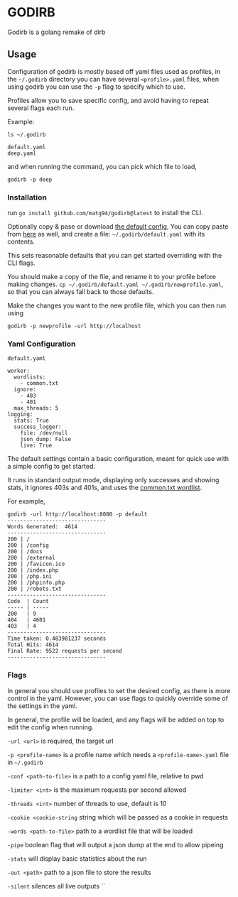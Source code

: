# GODIRB

Godirb is a golang remake of dirb

## Usage

Configuration of godirb is mostly based off yaml files used as profiles,
in the `~/.godirb` directory you can have several `<profile>.yaml` files,
when using godirb you can use the `-p` flag to specify which to use.

Profiles allow you to save specific config, and avoid having to repeat several flags each run.

Example:

`ls ~/.godirb`

```
default.yaml
deep.yaml
```

and when running the command, you can pick which file to load,

`godirb -p deep`

### Installation

run `go install github.com/matg94/godirb@latest` to install the CLI.

Optionally copy & pase or download [the default config](https://raw.githubusercontent.com/matg94/godirb/main/default.yaml),
You can copy paste from [here](#yaml-configuration) as well,
and create a file: `~/.godirb/default.yaml` with its contents.

This sets reasonable defaults that you can get started overriding with the CLI flags.

You should make a copy of the file, and rename it to your profile before making changes.
`cp ~/.godirb/default.yaml ~/.godirb/newprofile.yaml`, so that you can always fall back to those defaults.

Make the changes you want to the new profile file, which you can then run using

`godirb -p newprofile -url http://localhost`

### Yaml Configuration

`default.yaml`
```
worker:
  wordlists:
    - common.txt
  ignore: 
    - 403
    - 401
  max_threads: 5
logging:
  stats: True
  success_logger:
    file: /dev/null
    json_dump: False
    live: True
```

The default settings contain a basic configuration, meant for quick use with a simple config to get started.

It runs in standard output mode, displaying only successes and showing stats, it ignores 403s and 401s, and uses the [common.txt wordlist]().

For example,

```
godirb -url http://localhost:8080 -p default
-------------------------------
Words Generated:  4614
-------------------------------
200 | /
200 | /config
200 | /docs
200 | /external
200 | /favicon.ico
200 | /index.php
200 | /php.ini
200 | /phpinfo.php
200 | /robots.txt
-------------------------------
Code  | Count
----- | -----
200   | 9
404   | 4601
403   | 4
-------------------------------
Time taken: 0.483981237 seconds
Total Hits: 4614
Final Rate: 9522 requests per second
-------------------------------
```
### Flags

In general you should use profiles to set the desired config, as there is more control in the yaml.
However, you can use flags to quickly override some of the settings in the yaml.

In general, the profile will be loaded, and any flags will be added on top to edit the config when running.


`-url <url>` is required, the target url

`-p <profile-name>` is a profile name which needs a `<profile-name>.yaml` file in `~/.godirb`

`-conf <path-to-file>` is a path to a config yaml file, relative to pwd

`-limiter <int>` is the maximum requests per second allowed

`-threads <int>` number of threads to use, default is 10

`-cookie <cookie-string` string which will be passed as a cookie in requests

`-words <path-to-file>` path to a wordlist file that will be loaded

`-pipe` boolean flag that will output a json dump at the end to allow pipeing

`-stats` will display basic statistics about the run

`-out <path>` path to a json file to store the results

`-silent` silences all live outputs
``

